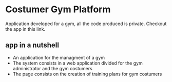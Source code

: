 # Costumer Gym Platform

Application developed for a gym, all the code produced is private. Checkout the app in this link.

## app in a nutshell
* An application for the managment of a gym
* The system consists in a web application divided for the gym administrator and the gym costumers
* The page consists on the creation of training plans for gym costumers


